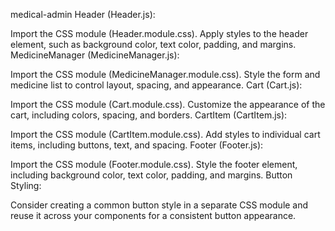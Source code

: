 medical-admin
Header (Header.js):

Import the CSS module (Header.module.css).
Apply styles to the header element, such as background color, text color, padding, and margins.
MedicineManager (MedicineManager.js):

Import the CSS module (MedicineManager.module.css).
Style the form and medicine list to control layout, spacing, and appearance.
Cart (Cart.js):

Import the CSS module (Cart.module.css).
Customize the appearance of the cart, including colors, spacing, and borders.
CartItem (CartItem.js):

Import the CSS module (CartItem.module.css).
Add styles to individual cart items, including buttons, text, and spacing.
Footer (Footer.js):

Import the CSS module (Footer.module.css).
Style the footer element, including background color, text color, padding, and margins.
Button Styling:

Consider creating a common button style in a separate CSS module and reuse it across your components for a consistent button appearance.